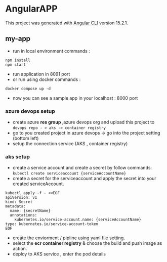 # AngularAPP

This project was generated with [Angular CLI](https://github.com/angular/angular-cli) version 15.2.1.

## my-app
* run in local environment
 commands :

```
npm install 
npm start
```
* run application in 8091 port
* or run using docker
 commands :

```
docker compose up -d
```
* now you can see a sample app in your localhost : 8000 port
### azure devops setup
* create azure **res group** ,azure devops org and upload this project to ``` devops repo - > aks -> container registry ```
* go to you created project in azure devops -> go into the project setting (bottom left)
* setup the connection service (AKS , container registry)
### aks setup
* create a service account and create a secret by follow commands:
``` kubectl create serviceaccount {serviceAccountName} ```
* create a secret for the serviceaccount and apply the secret into your created serviceAccount.
```
kubectl apply -f - <<EOF
apiVersion: v1
kind: Secret
metadata:
  name: {secretName}
  annotations:
    kubernetes.io/service-account.name: {serviceAccountName}
type: kubernetes.io/service-account-token
EOF
```

* create the enviorment / pipline using yaml file setting.
* select the **ecr container registry** & choose the build and push image as action.
* deploy to AKS service , enter the pod details 
